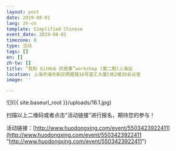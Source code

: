 ```yaml
---
layout: post
date: 2019-08-01
lang: zh-cn
template: Simplified Chinese
event_date: 2019-08-01
timezone: 8
type: 活动
tags: []
en: []
zh-tw: []
title: “我和 GitHub 的故事”workshop (第二期)上海站
location: 上海市浦东新区栖霞路16号富汇大厦C栋2楼2D会议室
image: ''

---
```

![]({{ site.baseurl_root }}/uploads/16.1.jpg)

扫描以上二维码或者点击“活动链接”进行报名，期待您的参与！

活动链接：[http://www.huodongxing.com/event/5503423922411](http://www.huodongxing.com/event/5503423922411 "http://www.huodongxing.com/event/5503423922411")